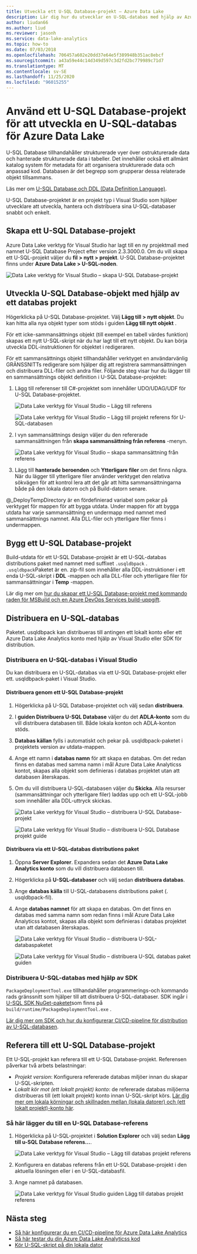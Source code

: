 ```yaml
---
title: Utveckla ett U-SQL Database-projekt – Azure Data Lake
description: Lär dig hur du utvecklar en U-SQL-databas med hjälp av Azure Data Lake verktyg för Visual Studio.
author: liudan66
ms.author: liud
ms.reviewer: jasonh
ms.service: data-lake-analytics
ms.topic: how-to
ms.date: 07/03/2018
ms.openlocfilehash: 706457a602e20dd37e64e5f389948b351ac8ebcf
ms.sourcegitcommit: a43a59e44c14d349d597c3d2fd2bc779989c71d7
ms.translationtype: MT
ms.contentlocale: sv-SE
ms.lasthandoff: 11/25/2020
ms.locfileid: "96015255"
---
```

# <a name="use-a-u-sql-database-project-to-develop-a-u-sql-database-for-azure-data-lake"></a>Använd ett U-SQL Database-projekt för att utveckla en U-SQL-databas för Azure Data Lake

U-SQL Database tillhandahåller strukturerade vyer över ostrukturerade data och hanterade strukturerade data i tabeller. Det innehåller också ett allmänt katalog system för metadata för att organisera strukturerade data och anpassad kod. Databasen är det begrepp som grupperar dessa relaterade objekt tillsammans.

Läs mer om [U-SQL Database och DDL (Data Definition Language)](/u-sql/data-definition-language-ddl-statements).

U-SQL Database-projektet är en projekt typ i Visual Studio som hjälper utvecklare att utveckla, hantera och distribuera sina U-SQL-databaser snabbt och enkelt.

## <a name="create-a-u-sql-database-project"></a>Skapa ett U-SQL Database-projekt

Azure Data Lake verktyg för Visual Studio har lagt till en ny projektmall med namnet U-SQL Database Project efter version 2.3.3000.0. Om du vill skapa ett U-SQL-projekt väljer du **fil > nytt > projekt**. U-SQL Database-projektet finns under **Azure Data Lake > U-SQL-noden**.

![Data Lake verktyg för Visual Studio – skapa U-SQL Database-projekt](./media/data-lake-analytics-data-lake-tools-develop-usql-database/data-lake-tools-create-usql-database-project-creation.png)

## <a name="develop-u-sql-database-objects-by-using-a-database-project"></a>Utveckla U-SQL Database-objekt med hjälp av ett databas projekt

Högerklicka på U-SQL Database-projektet. Välj **Lägg till > nytt objekt**. Du kan hitta alla nya objekt typer som stöds i guiden **Lägg till nytt objekt** .

För ett icke-sammansättnings objekt (till exempel en tabell värdes funktion) skapas ett nytt U-SQL-skript när du har lagt till ett nytt objekt. Du kan börja utveckla DDL-instruktionen för objektet i redigeraren.

För ett sammansättnings objekt tillhandahåller verktyget en användarvänlig GRÄNSSNITTs redigerare som hjälper dig att registrera sammansättningen och distribuera DLL-filer och andra filer. Följande steg visar hur du lägger till en sammansättnings objekt definition i U-SQL Database-projektet:

1. Lägg till referenser till C#-projektet som innehåller UDO/UDAG/UDF för U-SQL Database-projektet.

   ![Data Lake verktyg för Visual Studio – Lägg till referens](./media/data-lake-analytics-data-lake-tools-develop-usql-database/data-lake-tools-add-project-reference.png)

   ![Data Lake verktyg för Visual Studio – Lägg till projekt referens för U-SQL-databasen](./media/data-lake-analytics-data-lake-tools-develop-usql-database/data-lake-tools-add-project-reference-wizard.png)

2. I vyn sammansättnings design väljer du den refererade sammansättningen från **skapa sammansättning från referens** -menyn.

   ![Data Lake verktyg för Visual Studio – skapa sammansättning från referens](./media/data-lake-analytics-data-lake-tools-develop-usql-database/data-lake-tools-create-assembly-from-reference.png)

3. Lägg till **hanterade beroenden** och **Ytterligare filer** om det finns några. När du lägger till ytterligare filer använder verktyget den relativa sökvägen för att kontrol lera att det går att hitta sammansättningarna både på den lokala datorn och på Build-datorn senare.

@_DeployTempDirectory är en fördefinierad variabel som pekar på verktyget för mappen för att bygga utdata. Under mappen för att bygga utdata har varje sammansättning en undermapp med namnet med sammansättnings namnet. Alla DLL-filer och ytterligare filer finns i undermappen.

## <a name="build-a-u-sql-database-project"></a>Bygg ett U-SQL Database-projekt

Build-utdata för ett U-SQL Database-projekt är ett U-SQL-databas distributions paket med namnet med suffixet `.usqldbpack` . `.usqldbpack`Paketet är en. zip-fil som innehåller alla DDL-instruktioner i ett enda U-SQL-skript i **DDL** -mappen och alla DLL-filer och ytterligare filer för sammansättningar i **Temp** -mappen.

Lär dig mer om [hur du skapar ett U-SQL Database-projekt med kommando raden för MSBuild och en Azure DevOps Services build-uppgift](data-lake-analytics-cicd-overview.md).

## <a name="deploy-a-u-sql-database"></a>Distribuera en U-SQL-databas

Paketet. usqldbpack kan distribueras till antingen ett lokalt konto eller ett Azure Data Lake Analytics konto med hjälp av Visual Studio eller SDK för distribution.

### <a name="deploy-a-u-sql-database-in-visual-studio"></a>Distribuera en U-SQL-databas i Visual Studio

Du kan distribuera en U-SQL-databas via ett U-SQL Database-projekt eller ett. usqldbpack-paket i Visual Studio.

#### <a name="deploy-through-a-u-sql-database-project"></a>Distribuera genom ett U-SQL Database-projekt

1. Högerklicka på U-SQL Database-projektet och välj sedan **distribuera**.

1. I **guiden Distribuera U-SQL Database** väljer du det **ADLA-konto** som du vill distribuera databasen till. Både lokala konton och ADLA-konton stöds.

1. **Databas källan** fylls i automatiskt och pekar på. usqldbpack-paketet i projektets version av utdata-mappen.

1. Ange ett namn i **databas namn** för att skapa en databas. Om det redan finns en databas med samma namn i mål Azure Data Lake Analyticss kontot, skapas alla objekt som definieras i databas projektet utan att databasen återskapas.

1. Om du vill distribuera U-SQL-databasen väljer du **Skicka**. Alla resurser (sammansättningar och ytterligare filer) laddas upp och ett U-SQL-jobb som innehåller alla DDL-uttryck skickas.

   ![Data Lake verktyg för Visual Studio – distribuera U-SQL Database-projekt](./media/data-lake-analytics-data-lake-tools-develop-usql-database/data-lake-tools-deploy-usql-database-project.png)

   ![Data Lake verktyg för Visual Studio – distribuera U-SQL Database projekt guide](./media/data-lake-analytics-data-lake-tools-develop-usql-database/data-lake-tools-deploy-usql-database-project-wizard.png)

#### <a name="deploy-through-a-u-sql-database-deployment-package"></a>Distribuera via ett U-SQL-databas distributions paket

1. Öppna **Server Explorer**. Expandera sedan det **Azure Data Lake Analytics konto** som du vill distribuera databasen till.

1. Högerklicka på **U-SQL-databaser** och välj sedan **distribuera databas**.

1. Ange **databas källa** till U-SQL-databasens distributions paket (. usqldbpack-fil).

1. Ange **databas namnet** för att skapa en databas. Om det finns en databas med samma namn som redan finns i mål Azure Data Lake Analyticss kontot, skapas alla objekt som definieras i databas projektet utan att databasen återskapas.

   ![Data Lake verktyg för Visual Studio – distribuera U-SQL-databaspaketet](./media/data-lake-analytics-data-lake-tools-develop-usql-database/data-lake-tools-deploy-usql-database-package.png)

   ![Data Lake verktyg för Visual Studio – distribuera U-SQL databas paket guiden](./media/data-lake-analytics-data-lake-tools-develop-usql-database/data-lake-tools-deploy-usql-database-package-wizard.png)
  
### <a name="deploy-u-sql-database-by-using-the-sdk"></a>Distribuera U-SQL-databas med hjälp av SDK

`PackageDeploymentTool.exe` tillhandahåller programmerings-och kommando rads gränssnitt som hjälper till att distribuera U-SQL-databaser. SDK ingår i [U-SQL SDK NuGet-paketet](https://www.nuget.org/packages/Microsoft.Azure.DataLake.USQL.SDK/)som finns på `build/runtime/PackageDeploymentTool.exe` .

[Lär dig mer om SDK och hur du konfigurerar CI/CD-pipeline för distribution av U-SQL-databasen](data-lake-analytics-cicd-overview.md).

## <a name="reference-a-u-sql-database-project"></a>Referera till ett U-SQL Database-projekt

Ett U-SQL-projekt kan referera till ett U-SQL Database-projekt. Referensen påverkar två arbets belastningar:

- *Projekt version*: Konfigurera refererade databas miljöer innan du skapar U-SQL-skripten.
- *Lokalt kör mot (ett lokalt projekt) konto*: de refererade databas miljöerna distribueras till (ett lokalt projekt) konto innan U-SQL-skript körs. [Lär dig mer om lokala körningar och skillnaden mellan (lokala datorer) och (ett lokalt projekt)-konto här](data-lake-analytics-data-lake-tools-local-run.md).

### <a name="how-to-add-a-u-sql-database-reference"></a>Så här lägger du till en U-SQL Database-referens

1. Högerklicka på U-SQL-projektet i **Solution Explorer** och välj sedan **Lägg till u-SQL Database referens...**.

    ![Data Lake verktyg för Visual Studio – Lägg till databas projekt referens](./media/data-lake-analytics-data-lake-tools-develop-usql-database/data-lake-tools-add-database-project-reference.png)

2. Konfigurera en databas referens från ett U-SQL Database-projekt i den aktuella lösningen eller i en U-SQL-databasfil.

3. Ange namnet på databasen.

    ![Data Lake verktyg för Visual Studio guiden Lägg till databas projekt referens](./media/data-lake-analytics-data-lake-tools-develop-usql-database/data-lake-tools-add-database-project-reference-wizard.png)

## <a name="next-steps"></a>Nästa steg

- [Så här konfigurerar du en CI/CD-pipeline för Azure Data Lake Analytics](data-lake-analytics-cicd-overview.md)
- [Så här testar du din Azure Data Lake Analyticss kod](data-lake-analytics-cicd-test.md)
- [Kör U-SQL-skript på din lokala dator](data-lake-analytics-data-lake-tools-local-run.md)
